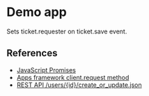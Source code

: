 # Demo app

Sets ticket.requester on ticket.save event.

## References
* [JavaScript Promises](https://developers.google.com/web/fundamentals/primers/promises)
* [Apps framework client.request method](https://developer.zendesk.com/apps/docs/core-api/client_api#client.requestoptions)
* [REST API /users/{id}/create_or_update.json](https://developer.zendesk.com/rest_api/docs/core/users#create-or-update-user)
